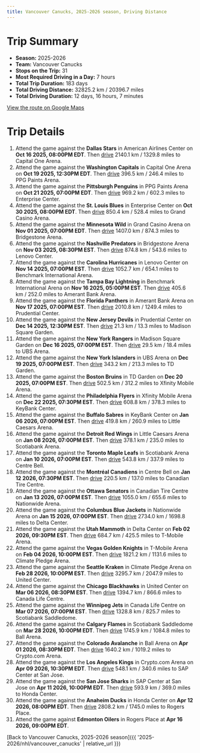 ```yaml
---
title: Vancouver Canucks, 2025-2026 season, Driving Distance
---
```


# Trip Summary
- **Season:** 2025-2026
- **Team:** Vancouver Canucks
- **Stops on the Trip:** 31
- **Most Required Driving in a Day:** 7 hours
- **Total Trip Duration:** 183 days
- **Total Driving Distance:** 32825.2 km / 20396.7 miles
- **Total Driving Duration:** 12 days, 16 hours, 7 minutes

[View the route on Google Maps](https://www.google.com/maps/dir/American+Airlines+Center+Dallas/Capital+One+Arena+Washington/PPG+Paints+Arena+Pittsburgh/Enterprise+Center+St.+Louis/Grand+Casino+Arena+Minnesota/Bridgestone+Arena+Nashville/Lenovo+Center+Carolina/Benchmark+International+Arena+Tampa+Bay/Amerant+Bank+Arena+Florida/Prudential+Center+New+Jersey/Madison+Square+Garden+New+York/UBS+Arena+New+York/TD+Garden+Boston/Xfinity+Mobile+Arena+Philadelphia/KeyBank+Center+Buffalo/Little+Caesars+Arena+Detroit/Scotiabank+Arena+Toronto/Centre+Bell+Montréal/Canadian+Tire+Centre+Ottawa/Nationwide+Arena+Columbus/Delta+Center+Utah/T-Mobile+Arena+Vegas/Climate+Pledge+Arena+Seattle/United+Center+Chicago/Canada+Life+Centre+Winnipeg/Scotiabank+Saddledome+Calgary/Ball+Arena+Colorado/Crypto.com+Arena+Los+Angeles/SAP+Center+at+San+Jose+San+Jose/Honda+Center+Anaheim/Rogers+Place+Edmonton)

# Trip Details
1. Attend the game against the **Dallas Stars** in American Airlines Center on **Oct 16 2025, 08:00PM EDT**. Then [drive](https://www.google.com/maps/dir/American+Airlines+Center+Dallas/Capital+One+Arena+Washington) 2140.1 km / 1329.8 miles to Capital One Arena.
2. Attend the game against the **Washington Capitals** in Capital One Arena on **Oct 19 2025, 12:30PM EDT**. Then [drive](https://www.google.com/maps/dir/Capital+One+Arena+Washington/PPG+Paints+Arena+Pittsburgh) 396.5 km / 246.4 miles to PPG Paints Arena.
3. Attend the game against the **Pittsburgh Penguins** in PPG Paints Arena on **Oct 21 2025, 07:00PM EDT**. Then [drive](https://www.google.com/maps/dir/PPG+Paints+Arena+Pittsburgh/Enterprise+Center+St.+Louis) 969.2 km / 602.3 miles to Enterprise Center.
4. Attend the game against the **St. Louis Blues** in Enterprise Center on **Oct 30 2025, 08:00PM EDT**. Then [drive](https://www.google.com/maps/dir/Enterprise+Center+St.+Louis/Grand+Casino+Arena+Minnesota) 850.4 km / 528.4 miles to Grand Casino Arena.
5. Attend the game against the **Minnesota Wild** in Grand Casino Arena on **Nov 01 2025, 07:00PM EDT**. Then [drive](https://www.google.com/maps/dir/Grand+Casino+Arena+Minnesota/Bridgestone+Arena+Nashville) 1407.0 km / 874.3 miles to Bridgestone Arena.
6. Attend the game against the **Nashville Predators** in Bridgestone Arena on **Nov 03 2025, 08:30PM EST**. Then [drive](https://www.google.com/maps/dir/Bridgestone+Arena+Nashville/Lenovo+Center+Carolina) 874.8 km / 543.6 miles to Lenovo Center.
7. Attend the game against the **Carolina Hurricanes** in Lenovo Center on **Nov 14 2025, 07:00PM EST**. Then [drive](https://www.google.com/maps/dir/Lenovo+Center+Carolina/Benchmark+International+Arena+Tampa+Bay) 1052.7 km / 654.1 miles to Benchmark International Arena.
8. Attend the game against the **Tampa Bay Lightning** in Benchmark International Arena on **Nov 16 2025, 05:00PM EST**. Then [drive](https://www.google.com/maps/dir/Benchmark+International+Arena+Tampa+Bay/Amerant+Bank+Arena+Florida) 405.6 km / 252.0 miles to Amerant Bank Arena.
9. Attend the game against the **Florida Panthers** in Amerant Bank Arena on **Nov 17 2025, 07:00PM EST**. Then [drive](https://www.google.com/maps/dir/Amerant+Bank+Arena+Florida/Prudential+Center+New+Jersey) 2010.8 km / 1249.4 miles to Prudential Center.
10. Attend the game against the **New Jersey Devils** in Prudential Center on **Dec 14 2025, 12:30PM EST**. Then [drive](https://www.google.com/maps/dir/Prudential+Center+New+Jersey/Madison+Square+Garden+New+York) 21.3 km / 13.3 miles to Madison Square Garden.
11. Attend the game against the **New York Rangers** in Madison Square Garden on **Dec 16 2025, 07:00PM EST**. Then [drive](https://www.google.com/maps/dir/Madison+Square+Garden+New+York/UBS+Arena+New+York) 29.5 km / 18.4 miles to UBS Arena.
12. Attend the game against the **New York Islanders** in UBS Arena on **Dec 19 2025, 07:00PM EST**. Then [drive](https://www.google.com/maps/dir/UBS+Arena+New+York/TD+Garden+Boston) 343.2 km / 213.3 miles to TD Garden.
13. Attend the game against the **Boston Bruins** in TD Garden on **Dec 20 2025, 07:00PM EST**. Then [drive](https://www.google.com/maps/dir/TD+Garden+Boston/Xfinity+Mobile+Arena+Philadelphia) 502.5 km / 312.2 miles to Xfinity Mobile Arena.
14. Attend the game against the **Philadelphia Flyers** in Xfinity Mobile Arena on **Dec 22 2025, 07:30PM EST**. Then [drive](https://www.google.com/maps/dir/Xfinity+Mobile+Arena+Philadelphia/KeyBank+Center+Buffalo) 608.8 km / 378.3 miles to KeyBank Center.
15. Attend the game against the **Buffalo Sabres** in KeyBank Center on **Jan 06 2026, 07:00PM EST**. Then [drive](https://www.google.com/maps/dir/KeyBank+Center+Buffalo/Little+Caesars+Arena+Detroit) 419.8 km / 260.9 miles to Little Caesars Arena.
16. Attend the game against the **Detroit Red Wings** in Little Caesars Arena on **Jan 08 2026, 07:00PM EST**. Then [drive](https://www.google.com/maps/dir/Little+Caesars+Arena+Detroit/Scotiabank+Arena+Toronto) 378.1 km / 235.0 miles to Scotiabank Arena.
17. Attend the game against the **Toronto Maple Leafs** in Scotiabank Arena on **Jan 10 2026, 07:00PM EST**. Then [drive](https://www.google.com/maps/dir/Scotiabank+Arena+Toronto/Centre+Bell+Montréal) 543.8 km / 337.9 miles to Centre Bell.
18. Attend the game against the **Montréal Canadiens** in Centre Bell on **Jan 12 2026, 07:30PM EST**. Then [drive](https://www.google.com/maps/dir/Centre+Bell+Montréal/Canadian+Tire+Centre+Ottawa) 220.5 km / 137.0 miles to Canadian Tire Centre.
19. Attend the game against the **Ottawa Senators** in Canadian Tire Centre on **Jan 13 2026, 07:00PM EST**. Then [drive](https://www.google.com/maps/dir/Canadian+Tire+Centre+Ottawa/Nationwide+Arena+Columbus) 1055.0 km / 655.6 miles to Nationwide Arena.
20. Attend the game against the **Columbus Blue Jackets** in Nationwide Arena on **Jan 15 2026, 07:00PM EST**. Then [drive](https://www.google.com/maps/dir/Nationwide+Arena+Columbus/Delta+Center+Utah) 2734.0 km / 1698.8 miles to Delta Center.
21. Attend the game against the **Utah Mammoth** in Delta Center on **Feb 02 2026, 09:30PM EST**. Then [drive](https://www.google.com/maps/dir/Delta+Center+Utah/T-Mobile+Arena+Vegas) 684.7 km / 425.5 miles to T-Mobile Arena.
22. Attend the game against the **Vegas Golden Knights** in T-Mobile Arena on **Feb 04 2026, 10:00PM EST**. Then [drive](https://www.google.com/maps/dir/T-Mobile+Arena+Vegas/Climate+Pledge+Arena+Seattle) 1821.2 km / 1131.6 miles to Climate Pledge Arena.
23. Attend the game against the **Seattle Kraken** in Climate Pledge Arena on **Feb 28 2026, 10:00PM EST**. Then [drive](https://www.google.com/maps/dir/Climate+Pledge+Arena+Seattle/United+Center+Chicago) 3295.7 km / 2047.9 miles to United Center.
24. Attend the game against the **Chicago Blackhawks** in United Center on **Mar 06 2026, 08:30PM EST**. Then [drive](https://www.google.com/maps/dir/United+Center+Chicago/Canada+Life+Centre+Winnipeg) 1394.7 km / 866.6 miles to Canada Life Centre.
25. Attend the game against the **Winnipeg Jets** in Canada Life Centre on **Mar 07 2026, 07:00PM EST**. Then [drive](https://www.google.com/maps/dir/Canada+Life+Centre+Winnipeg/Scotiabank+Saddledome+Calgary) 1328.8 km / 825.7 miles to Scotiabank Saddledome.
26. Attend the game against the **Calgary Flames** in Scotiabank Saddledome on **Mar 28 2026, 10:00PM EDT**. Then [drive](https://www.google.com/maps/dir/Scotiabank+Saddledome+Calgary/Ball+Arena+Colorado) 1745.9 km / 1084.8 miles to Ball Arena.
27. Attend the game against the **Colorado Avalanche** in Ball Arena on **Apr 01 2026, 08:30PM EDT**. Then [drive](https://www.google.com/maps/dir/Ball+Arena+Colorado/Crypto.com+Arena+Los+Angeles) 1640.2 km / 1019.2 miles to Crypto.com Arena.
28. Attend the game against the **Los Angeles Kings** in Crypto.com Arena on **Apr 09 2026, 10:30PM EDT**. Then [drive](https://www.google.com/maps/dir/Crypto.com+Arena+Los+Angeles/SAP+Center+at+San+Jose+San+Jose) 548.1 km / 340.6 miles to SAP Center at San Jose.
29. Attend the game against the **San Jose Sharks** in SAP Center at San Jose on **Apr 11 2026, 10:00PM EDT**. Then [drive](https://www.google.com/maps/dir/SAP+Center+at+San+Jose+San+Jose/Honda+Center+Anaheim) 593.9 km / 369.0 miles to Honda Center.
30. Attend the game against the **Anaheim Ducks** in Honda Center on **Apr 12 2026, 08:00PM EDT**. Then [drive](https://www.google.com/maps/dir/Honda+Center+Anaheim/Rogers+Place+Edmonton) 2808.2 km / 1745.0 miles to Rogers Place.
31. Attend the game against **Edmonton Oilers** in Rogers Place at **Apr 16 2026, 09:00PM EDT**.

[Back to Vancouver Canucks, 2025-2026 season]({{ '2025-2026/nhl/vancouver_canucks' | relative_url }})
